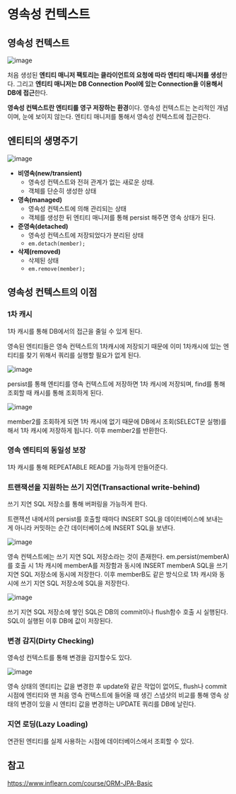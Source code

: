# 영속성 컨텍스트


## 영속성 컨텍스트

![image](https://github.com/YoungEun-IN/youngeun-in.github.io/assets/46465928/73759d75-ac84-48a8-aa0a-1aff79049243)

처음 생성된 **엔티티 매니저 팩토리는 클라이언트의 요청에 따라 엔티티 매니저를 생성**한다. 그리고 **엔티티 매니저는 DB Connection Pool에 있는 Connection을 이용해서 DB에 접근**한다.

**영속성 컨텍스트란 엔티티를 영구 저장하는 환경**이다. 영속성 컨텍스트는 논리적인 개념이며, 눈에 보이지 않는다. 엔티티 매니저를 통해서 영속성 컨텍스트에 접근한다.

## 엔티티의 생명주기

![image](https://github.com/YoungEun-IN/youngeun-in.github.io/assets/46465928/bde4bba3-3140-4ae0-89bd-c62c880cf5bc)

- **비영속(new/transient)**
  - 영속성 컨텍스트와 전혀 관계가 없는 새로운 상태.
  - 객체를 단순히 생성한 상태
- **영속(managed)**
  - 영속성 컨텍스트에 의해 관리되는 상태
  - 객체를 생성한 뒤 엔티티 매니저를 통해 persist 해주면 영속 상태가 된다.
- **준영속(detached)**
  - 영속성 컨텍스트에 저장되었다가 분리된 상태
  - `em.detach(member);`
- **삭제(removed)**
  - 삭제된 상태
  - `em.remove(member);`
 
## 영속성 컨텍스트의 이점
### 1차 캐시
1차 캐시를 통해 DB에서의 접근을 줄일 수 있게 된다.

영속된 엔티티들은 영속 컨텍스트의 1차캐시에 저장되기 때문에 이미 1차캐시에 있는 엔티티를 찾기 위해서 쿼리를 실행할 필요가 없게 된다.

![image](https://github.com/YoungEun-IN/youngeun-in.github.io/assets/46465928/1acd6deb-d4dd-4141-902e-ff7c586bb933)

persist를 통해 엔티티를 영속 컨텍스트에 저장하면 1차 캐시에 저장되며, find를 통해 조회할 때 캐시를 통해 조회하게 된다. 

![image](https://github.com/YoungEun-IN/youngeun-in.github.io/assets/46465928/2924f9cd-77b3-4b72-aab1-d07429e596ad)

member2를 조회하게 되면 1차 캐시에 없기 때문에 DB에서 조회(SELECT문 실행)를 해서 1차 캐시에 저장하게 됩니다. 이후 member2를 반환한다.

### 영속 엔티티의 동일성 보장
1차 캐시를 통해 REPEATABLE READ를 가능하게 만들어준다.

### 트랜잭션을 지원하는 쓰기 지연(Transactional write-behind)
쓰기 지연 SQL 저장소를 통해 버퍼링을 가능하게 한다.

트랜잭션 내에서의 persist를 호출할 때마다 INSERT SQL을 데이터베이스에 보내는 게 아니라 커밋하는 순간 데이터베이스에 INSERT SQL을 보낸다.

![image](https://github.com/YoungEun-IN/youngeun-in.github.io/assets/46465928/90b02e86-6576-49c5-95ed-35ce0f5b5d8f)

영속 컨텍스트에는 쓰기 지연 SQL 저장소라는 것이 존재한다. em.persist(memberA)를 호출 시 1차 캐시에 memberA를 저장함과 동시에 INSERT memberA SQL을 쓰기 지연 SQL 저장소에 동시에 저장한다. 이후 memberB도 같은 방식으로 1차 캐시와 동시에 쓰기 지연 SQL 저장소에 SQL을 저장한다.

![image](https://github.com/YoungEun-IN/youngeun-in.github.io/assets/46465928/ff0c833d-2f92-4796-9b65-492813bb9801)

쓰기 지연 SQL 저장소에 쌓인 SQL은 DB의 commit이나 flush함수 호출 시 실행된다. SQL이 실행된 이후 DB에 값이 저장된다. 

### 변경 감지(Dirty Checking)
영속성 컨텍스트를 통해 변경을 감지할수도 있다.

![image](https://github.com/YoungEun-IN/youngeun-in.github.io/assets/46465928/e7324676-85f0-41d9-9b7c-fd4d72caf9b4)

영속 상태의 엔티티는 값을 변경한 후 update와 같은 작업이 없어도, flush나 commit 시점에 엔티티와 맨 처음 영속 컨텍스트에 들어올 때 생긴 스냅샷의 비교를 통해 영속 상태의 변경이 있을 시 엔티티 값을 변경하는 UPDATE 쿼리를 DB에 날린다.

### 지연 로딩(Lazy Loading)
연관된 엔티티를 실제 사용하는 시점에 데이터베이스에서 조회할 수 있다.

## 참고
https://www.inflearn.com/course/ORM-JPA-Basic

